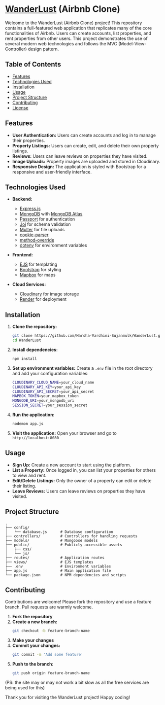 # [WanderLust](https://wanderlust-vaa1.onrender.com/listings) (Airbnb Clone)

Welcome to the WanderLust (Airbnb Clone) project! This repository contains a full-featured web application that replicates many of the core functionalities of Airbnb. Users can create accounts, list properties, and rent properties from other users. This project demonstrates the use of several modern web technologies and follows the MVC (Model-View-Controller) design pattern.

## Table of Contents

- [Features](#features)
- [Technologies Used](#technologies-used)
- [Installation](#installation)
- [Usage](#usage)
- [Project Structure](#project-structure)
- [Contributing](#contributing)
- [License](#license)

## Features

- **User Authentication:** Users can create accounts and log in to manage their properties.
- **Property Listings:** Users can create, edit, and delete their own property listings.
- **Reviews:** Users can leave reviews on properties they have visited.
- **Image Uploads:** Property images are uploaded and stored in Cloudinary.
- **Responsive Design:** The application is styled with Bootstrap for a responsive and user-friendly interface.

## Technologies Used

- **Backend:**
  - [Express.js](https://expressjs.com/)
  - [MongoDB](https://www.mongodb.com/) with [MongoDB Atlas](https://www.mongodb.com/cloud/atlas)
  - [Passport](http://www.passportjs.org/) for authentication
  - [Joi](https://joi.dev/) for schema validation
  - [Multer](https://github.com/expressjs/multer) for file uploads
  - [cookie-parser](https://github.com/expressjs/cookie-parser)
  - [method-override](https://github.com/expressjs/method-override)
  - [dotenv](https://github.com/motdotla/dotenv) for environment variables

- **Frontend:**
  - [EJS](https://ejs.co/) for templating
  - [Bootstrap](https://getbootstrap.com/) for styling
  - [Mapbox](https://www.mapbox.com/) for maps

- **Cloud Services:**
  - [Cloudinary](https://cloudinary.com/) for image storage
  - [Render](https://render.com/) for deployment

## Installation

1. **Clone the repository:**
   ```sh
   git clone https://github.com/Harsha-Vardhini-Sujanmulk/WanderLust.git
   cd WanderLust
   ```

2. **Install dependencies:**
   ```sh
   npm install
   ```

3. **Set up environment variables:**
   Create a `.env` file in the root directory and add your configuration variables:
   ```sh
   CLOUDINARY_CLOUD_NAME=your_cloud_name
   CLOUDINARY_API_KEY=your_api_key
   CLOUDINARY_API_SECRET=your_api_secret
   MAPBOX_TOKEN=your_mapbox_token
   MONGODB_URI=your_mongodb_uri
   SESSION_SECRET=your_session_secret
   ```

4. **Run the application:**
   ```sh
   nodemon app.js
   ```

5. **Visit the application:**
   Open your browser and go to `http://localhost:8080`

## Usage

- **Sign Up:** Create a new account to start using the platform.
- **List a Property:** Once logged in, you can list your properties for others to view and rent.
- **Edit/Delete Listings:** Only the owner of a property can edit or delete their listing.
- **Leave Reviews:** Users can leave reviews on properties they have visited.

## Project Structure

```
.
├── config/
│   └── database.js      # Database configuration
├── controllers/         # Controllers for handling requests
├── models/              # Mongoose models
├── public/              # Publicly accessible assets
│   ├── css/
│   └── js/
├── routes/              # Application routes
├── views/               # EJS templates
├── .env                 # Environment variables
├── app.js               # Main application file
└── package.json         # NPM dependencies and scripts
```

## Contributing

Contributions are welcome! Please fork the repository and use a feature branch. Pull requests are warmly welcome.

1. **Fork the repository**
2. **Create a new branch:**
   ```sh
   git checkout -b feature-branch-name
   ```
3. **Make your changes**
4. **Commit your changes:**
   ```sh
   git commit -m 'Add some feature'
   ```
5. **Push to the branch:**
   ```sh
   git push origin feature-branch-name
   ```


(PS: the site may or may not work a bit slow as all the free services are being used for this)

Thank you for visiting the WanderLust project! Happy coding!
